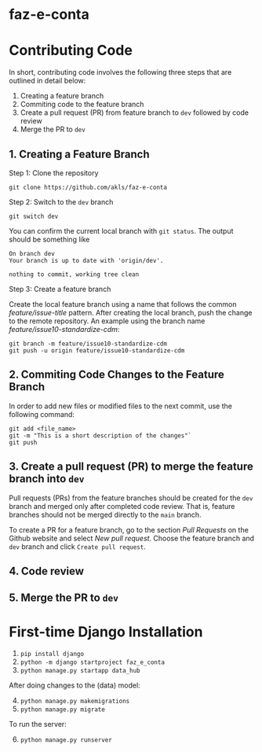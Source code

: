 # faz-e-conta



# Contributing Code

In short, contributing code involves the following three steps that are outlined in detail below:

1. Creating a feature branch
2. Commiting code to the feature branch
3. Create a pull request (PR) from feature branch to `dev` followed by code review
5. Merge the PR to `dev`

## 1. Creating a Feature Branch

Step 1: Clone the repository

`git clone https://github.com/akls/faz-e-conta`

Step 2: Switch to the `dev` branch

`git switch dev`

You can confirm the current local branch with `git status`. The output should be something like

```
On branch dev
Your branch is up to date with 'origin/dev'.

nothing to commit, working tree clean
```

Step 3: Create a feature branch

Create the local feature branch using a name that follows the common _feature/issue-title_ pattern. After creating the local branch, push the change to the remote repository. An example using the branch name _feature/issue10-standardize-cdm_:

```
git branch -m feature/issue10-standardize-cdm
git push -u origin feature/issue10-standardize-cdm
```

## 2. Commiting Code Changes to the Feature Branch

In order to add new files or modified files to the next commit, use the following command:

```
git add <file_name>
git -m "This is a short description of the changes"`
git push
```

## 3. Create a pull request (PR) to merge the feature branch into `dev`

Pull requests (PRs) from the feature branches should be created for the `dev` branch and merged only after completed code review. That is, feature branches should not be merged directly to the `main` branch.

To create a PR for a feature branch, go to the section _Pull Requests_ on the Github website and select _New pull request_. Choose the feature branch and `dev` branch and click `Create pull request`.

## 4. Code review

## 5. Merge the PR to `dev`

# First-time Django Installation

1. `pip install django`
2. `python -m django startproject faz_e_conta`
3. `python manage.py startapp data_hub`

After doing changes to the (data) model:

4. `python manage.py makemigrations`
5. `python manage.py migrate`

To run the server:

6. `python manage.py runserver`
